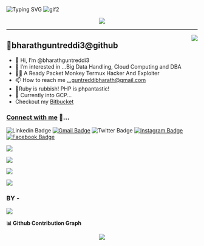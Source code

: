 ![Typing SVG](https://readme-typing-svg.herokuapp.com?font=Copperplate+Gothic+Bold&size=35&color=FFF639FF&background=8AFFBB00&lines=Hello+everyone!...🤞)
![gif2](https://user-images.githubusercontent.com/95229816/153762766-e6f43977-1f1b-4281-b2ac-c3d7f465f21d.gif)


<!-- I'm [Bharath Guntreddi GB!](https://github.com/bharathguntreddi3?tab=repositories) -->

<p align = "center"><img src = "https://user-images.githubusercontent.com/95229816/153761696-b2784cae-5a36-4215-be36-29632ccc9323.png"></a>



_____________________________________________________________________________________________________________________________________________________________



<img align = "right" src="https://user-images.githubusercontent.com/95229816/154296693-bbb9b493-623a-4d2a-b88f-18a62cf3ef61.gif">

<!-- <img align = "right" src="https://user-images.githubusercontent.com/95229816/154297903-943c9264-37a4-4793-b27a-1a4cc9066413.gif" width = "320"> -->


👀bharathguntreddi3@github
------------------------
- 👋 Hi, I’m @bharathguntreddi3
- 👀 I’m interested in ...Big Data Handling, Cloud Computing and DBA
- 🐱‍💻 A Ready Packet Monkey Termux Hacker And Exploiter
- 📫 How to reach me ...guntreddibharath@gmail.com
- 🐘Ruby is rubbish! PHP is phpantastic!
- 🤞 Currently into GCP...
- Checkout my <a href="https://bitbucket.org/bharathguntreddi/" target="_blank">Bitbucket</a>

### <u>Connect with me</u> 🤝...
![Linkedin Badge](https://img.shields.io/badge/LinkedIn-blue?style=flat&logo=linkedin&labelColor=blue&link=https://www.linkedin.com/in/bharath-guntreddi-a2215a227/) [![Gmail Badge](https://img.shields.io/badge/Gmail-red?style=flat-square&logo=Gmail&logoColor=white&link=mailto:guntreddibharath@gmail.com)](mailto:guntreddibharath@gmail.com) ![Twitter Badge](https://img.shields.io/badge/-Twitter-1ca0f1?style=flat&labelColor=1ca0f1&logo=twitter&logoColor=white&link=") [![Instagram Badge](https://img.shields.io/badge/-Instagram-E4405F?style=flat&logo=instagram&logoColor=white&link=https://instagram.com/bharath.guntreddi/)](https://instagram.com/bharath.guntreddi) [![Facebook Badge](https://img.shields.io/badge/-Facebook-1877f2?style=flat&logo=facebook&logoColor=white&link=https://https://www.facebook.com/bharath.guntreddi/)](https://https://www.facebook.com/bharath.guntreddi/)

<img src="https://github-readme-stats.vercel.app/api/top-langs/?username=bharathguntreddi3&langs_count=9&theme=highcontrast&border_radius=30">

<!-- <h4><u>Note :</u> Most Used languages is only a metric of the languages my public code consists of and doesn't reflect experience or skill level.</h4> -->

<a href = "https://github.com/bharathguntreddi3?tab=repositories"><img src="https://github-readme-stats.vercel.app/api?username=bharathguntreddi3&show_icons=True&theme=highcontrast&border_color=blue&locale=en&border_radius=30&bd_color=blue,red&include_all_commits=True"></a>

<img src = "https://github-readme-streak-stats.herokuapp.com/?user=bharathguntreddi3&theme=highcontrast&border_radius=30">

<!-- <img src="https://github-readme-stats.vercel.app/api/wakatime?username=bharathguntreddi3"> -->

<!---
bharathguntreddi3/bharathguntreddi3 is a ✨ special ✨ repository because its `README.md` (this file) appears on your GitHub profile.
You can click the Preview link to take a look at your changes.
--->

<p><img src="https://github-profile-trophy.vercel.app/?username=bharathguntreddi3&theme=darkhub&title=Repositories,Stars,Commits,Followers"></p>

### BY - 
   <img src="https://user-images.githubusercontent.com/95229816/155070269-f24efd04-011d-40e6-bce5-43e189374b61.png">

<b>📊 Github Contribution Graph</b>
<p align = "center"><img src="https://activity-graph.herokuapp.com/graph?username=bharathguntreddi3&theme=react-dark&hide_border=True"></p>

<!-- <img src='https://random-memer.herokuapp.com/' title="Meme" alt="Please refresh the page if the meme doesn't show up." height="200"  width="200"> -->
<!-- 👆The Above line is for a random meme generator -->


